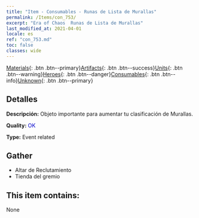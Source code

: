 ```yaml
---
title: "Item - Consumables - Runas de Lista de Murallas"
permalink: /Items/con_753/
excerpt: "Era of Chaos  Runas de Lista de Murallas"
last_modified_at: 2021-04-01
locale: es
ref: "con_753.md"
toc: false
classes: wide
---
```

 [Materials](/es/Items/){: .btn .btn--primary}[Artifacts](/es/Items/Artifacts/){: .btn .btn--success}[Units](/es/Items/Units/){: .btn .btn--warning}[Heroes](/es/Items/Heroes/){: .btn .btn--danger}[Consumables](/es/Items/Consumables/){: .btn .btn--info}[Unknown](/es/Items/Unknown/){: .btn .btn--primary}

## Detalles
 **Descripción:** Objeto importante para aumentar tu clasificación de Murallas.

 **Quality:** <span style="color: #0000CD">OK</span>

 **Type:** Event related

## Gather

*    Altar de Reclutamiento 
*    Tienda del gremio 

## This item contains:

  None

